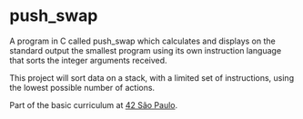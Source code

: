 # push_swap
A program in C called push_swap which calculates and displays on the standard output the smallest program using its own instruction language that sorts the integer arguments received.

This project will sort data on a stack, with a limited set of instructions, using the lowest possible number of actions.

Part of the basic curriculum at <a href='http://42sp.org.br'> 42 São Paulo</a>.

